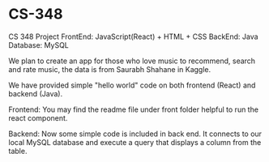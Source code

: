 # CS-348
CS 348 Project
FrontEnd: JavaScript(React) + HTML + CSS
BackEnd: Java
Database: MySQL

We plan to create an app for those who love music to recommend, search and rate music, the data is from Saurabh Shahane in Kaggle.

We have provided simple "hello world" code on both frontend (React) and backend (Java).

Frontend: You may find the readme file under front folder helpful to run the react component.

Backend: Now some simple code is included in back end. It connects to our local MySQL database and execute a query that displays a column from the table.
